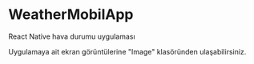 # WeatherMobilApp
React Native hava durumu uygulaması

Uygulamaya ait ekran görüntülerine "Image" klasöründen ulaşabilirsiniz.
